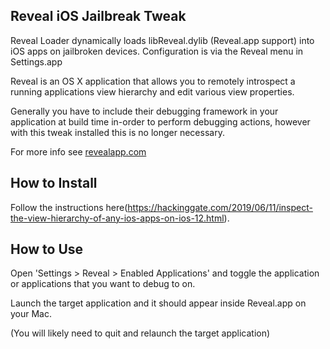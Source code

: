 ## Reveal iOS Jailbreak Tweak 
Reveal Loader dynamically loads libReveal.dylib (Reveal.app support) into iOS apps on jailbroken devices. Configuration is via the Reveal menu in Settings.app

Reveal is an OS X application that allows you to remotely introspect a running applications view hierarchy and edit various view properties. 

Generally you have to include their debugging framework in your application at build time in-order to perform debugging actions, however with this tweak installed this is no longer necessary. 

For more info see [revealapp.com](http://revealapp.com)


## How to Install
Follow the instructions here(https://hackinggate.com/2019/06/11/inspect-the-view-hierarchy-of-any-ios-apps-on-ios-12.html).

## How to Use
Open 'Settings > Reveal > Enabled Applications' and toggle the application or applications that you want to debug to on.

Launch the target application and it should appear inside Reveal.app on your Mac. 

(You will likely need to quit and relaunch the target application)
